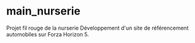 # main_nurserie

Projet fil rouge de la nurserie 
Développement d'un site de référencement automobiles sur Forza Horizon 5. 
